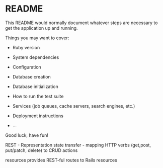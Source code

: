 # README

This README would normally document whatever steps are necessary to get the
application up and running.

Things you may want to cover:

- Ruby version

- System dependencies

- Configuration

- Database creation

- Database initialization

- How to run the test suite

- Services (job queues, cache servers, search engines, etc.)

- Deployment instructions

- ...

Good luck, have fun!

REST - Representation state transfer - mapping HTTP verbs (get,post, put/patch, delete) to CRUD actions

resources provides REST-ful routes to Rails resources
